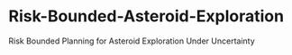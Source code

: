 # Risk-Bounded-Asteroid-Exploration
Risk Bounded Planning for Asteroid Exploration Under Uncertainty
